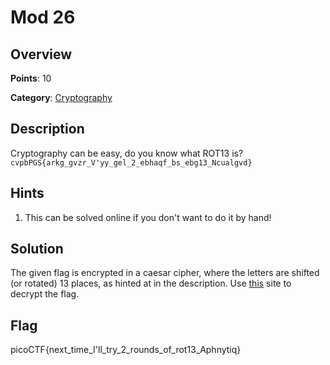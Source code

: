 # Mod 26

## Overview

**Points**: 10

**Category**: [Cryptography](../)

## Description

Cryptography can be easy, do you know what ROT13 is? `cvpbPGS{arkg_gvzr_V'yy_gel_2_ebhaqf_bs_ebg13_Ncualgvd}`

## Hints

1. This can be solved online if you don't want to do it by hand!

## Solution

The given flag is encrypted in a caesar cipher, where the letters are shifted (or rotated) 13 places, as hinted at in the description. Use [this](https://cryptii.com/pipes/caesar-cipher) site to decrypt the flag.

## Flag

picoCTF{next_time_I'll_try_2_rounds_of_rot13_Aphnytiq}